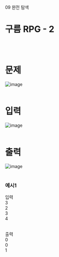 09 완전 탐색
# 구름 RPG - 2
<br>
<br>

# 문제 
![image](https://github.com/user-attachments/assets/29299652-388d-4ecc-9437-fdf0dd64153c)  
<br>

# 입력
![image](https://github.com/user-attachments/assets/ce9caf7d-1550-46cd-be0d-486d6f35bbf8)  
<br>

# 출력
![image](https://github.com/user-attachments/assets/d5bf80d8-e738-4f8c-ab09-bd0d520f32e3)  
<br>

### 예시1
입력  
3  
2  
3  
4  
<br>

출력  
0  
0  
1  
<br>

